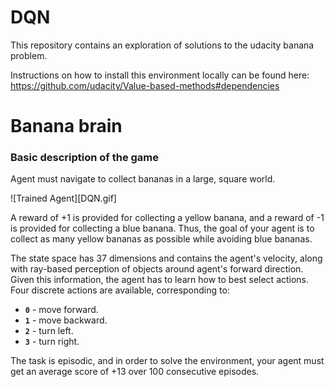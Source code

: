 # DQN

This repository contains an exploration of solutions to the udacity banana problem.

Instructions on how to install this environment locally can be found here:
https://github.com/udacity/Value-based-methods#dependencies

# Banana brain

### Basic description of the game

Agent must navigate to collect bananas in a large, square world.  

![Trained Agent][DQN.gif]

A reward of +1 is provided for collecting a yellow banana, and a reward of -1 is provided for collecting a blue banana.  Thus, the goal of your agent is to collect as many yellow bananas as possible while avoiding blue bananas.  

The state space has 37 dimensions and contains the agent's velocity, along with ray-based perception of objects around agent's forward direction.  Given this information, the agent has to learn how to best select actions.  Four discrete actions are available, corresponding to:
- **`0`** - move forward.
- **`1`** - move backward.
- **`2`** - turn left.
- **`3`** - turn right.

The task is episodic, and in order to solve the environment, your agent must get an average score of +13 over 100 consecutive episodes.
